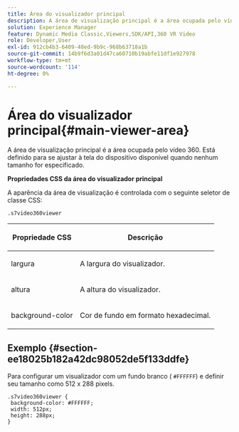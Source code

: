 ```yaml
---
title: Área do visualizador principal
description: A área de visualização principal é a área ocupada pelo vídeo 360. Está definido para se ajustar à tela do dispositivo disponível quando nenhum tamanho for especificado.
solution: Experience Manager
feature: Dynamic Media Classic,Viewers,SDK/API,360 VR Video
role: Developer,User
exl-id: 912cb4b3-6409-48ed-9b9c-968b63718a1b
source-git-commit: 14b9f6d3a01d47ca60710b19abfe11df1e927978
workflow-type: tm+mt
source-wordcount: '114'
ht-degree: 0%

---
```


# Área do visualizador principal{#main-viewer-area}

A área de visualização principal é a área ocupada pelo vídeo 360. Está definido para se ajustar à tela do dispositivo disponível quando nenhum tamanho for especificado.

<!--<a id="section_061E550C1C1D4DB2BD663A898895B38C"></a>-->

**Propriedades CSS da área do visualizador principal**

A aparência da área de visualização é controlada com o seguinte seletor de classe CSS:

```
.s7video360viewer
```

<table id="table_94EE3F5BBE4547C0B4943471CEE7EDE4"> 
 <thead> 
  <tr> 
   <th colname="col1" class="entry"> <p> Propriedade CSS </p> </th> 
   <th colname="col2" class="entry"> <p>Descrição </p> </th> 
  </tr> 
 </thead>
 <tbody> 
  <tr> 
   <td colname="col1"> <p> <span class="codeph"> largura </span> </p> </td> 
   <td colname="col2"> <p>A largura do visualizador. </p> </td> 
  </tr> 
  <tr> 
   <td colname="col1"> <p> <span class="codeph"> altura </span> </p> </td> 
   <td colname="col2"> <p>A altura do visualizador. </p> </td> 
  </tr> 
  <tr> 
   <td colname="col1"> <p> <span class="codeph"> background-color </span> </p> </td> 
   <td colname="col2"> <p> Cor de fundo em formato hexadecimal. </p> </td> 
  </tr> 
 </tbody> 
</table>

## Exemplo {#section-ee18025b182a42dc98052de5f133ddfe}

Para configurar um visualizador com um fundo branco ( `#FFFFFF`) e definir seu tamanho como 512 x 288 pixels.

```
.s7video360viewer { 
 background-color: #FFFFFF; 
 width: 512px; 
 height: 288px;  
}
```
